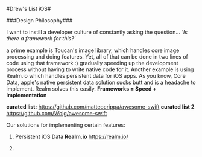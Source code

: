 
#Drew's List iOS#

###Design Philosophy###

I want to instill a developer culture of constantly asking the question...
*'Is there a framework for this?'*

a prime example is Toucan's image library, which handles core image processing and doing features. Yet, all of that can be done in two lines of code using that framework :) gradually speeding up the development process without having to write native code for it. Another example is using Realm.io which handles persistent data for iOS apps. As you know, Core Data, apple's native persistent data solution sucks butt and is a headache to implement. Realm solves this easily. **Frameworks = Speed + Implementation**

**curated list:** https://github.com/matteocrippa/awesome-swift
**curated list 2** https://github.com/Wolg/awesome-swift

Our solutions for implementing certain features:

1. Persistent iOS Data
**Realm.io** https://realm.io/

2. 